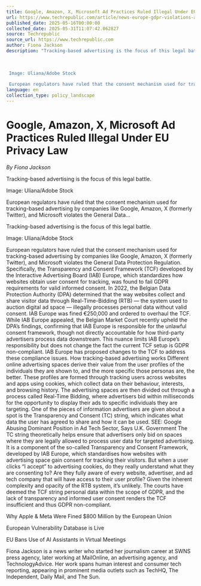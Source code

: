 ```yaml
---
title: Google, Amazon, X, Microsoft Ad Practices Ruled Illegal Under EU Privacy Law
url: https://www.techrepublic.com/article/news-europe-gdpr-violations-ads-microsoft-google-amazon-x/
published_date: 2025-05-16T00:00:00
collected_date: 2025-05-31T11:07:42.062827
source: Techrepublic
source_url: https://www.techrepublic.com
author: Fiona Jackson
description: "Tracking-based advertising is the focus of this legal battle. 
 
 
 
 Image: Uliana/Adobe Stock 
 
 European regulators have ruled that the consent mechanism used for tracking-based advertising by companies like Google, Amazon, X (formerly Twitter), and Microsoft violates the General Data..."
language: en
collection_type: policy_landscape
---
```


# Google, Amazon, X, Microsoft Ad Practices Ruled Illegal Under EU Privacy Law

*By Fiona Jackson*

Tracking-based advertising is the focus of this legal battle. 
 
 
 
 Image: Uliana/Adobe Stock 
 
 European regulators have ruled that the consent mechanism used for tracking-based advertising by companies like Google, Amazon, X (formerly Twitter), and Microsoft violates the General Data...

Tracking-based advertising is the focus of this legal battle.

Image: Uliana/Adobe Stock 
 
 European regulators have ruled that the consent mechanism used for tracking-based advertising by companies like Google, Amazon, X (formerly Twitter), and Microsoft violates the General Data Protection Regulation. Specifically, the Transparency and Consent Framework (TCF) developed by the Interactive Advertising Board (IAB) Europe, which standardizes how websites obtain user consent for tracking, was found to fail GDPR requirements for valid informed consent. 
 In 2022, the Belgian Data Protection Authority (DPA) determined that the way websites collect and share visitor data through Real-Time-Bidding (RTB) — the system used to auction digital ad space — illegally processes personal data without valid consent. IAB Europe was fined €250,000 and ordered to overhaul the TCF. 
 While IAB Europe appealed, the Belgian Market Court recently upheld the DPA’s findings, confirming that IAB Europe is responsible for the unlawful consent framework, though not directly accountable for how third-party advertisers process data downstream. This nuance limits IAB Europe’s responsibility but does not change the fact the current TCF setup is GDPR non-compliant. 
 IAB Europe has proposed changes to the TCF to address these compliance issues. 
 How tracking-based advertising works 
 Different online advertising spaces derive their value from the user profiles of the individuals they are shown to, and the more specific those personas are, the better. These profiles are formed through tracking users across websites and apps using cookies, which collect data on their behaviour, interests, and browsing history. 
 The advertising spaces are then divided out through a process called Real-Time Bidding, where advertisers bid within milliseconds for the opportunity to display their ads to specific individuals they are targeting. One of the pieces of information advertisers are given about a spot is the Transparency and Consent (TC) string, which indicates what data the user has agreed to share and how it can be used. 
 SEE: Google Abusing Dominant Position in Ad Tech Sector, Says U.K. Government 
 The TC string theoretically helps ensure that advertisers only bid on spaces where they are legally allowed to process user data for targeted advertising. It is a component of the so-called Transparency and Consent Framework, developed by IAB Europe, which standardises how websites with advertising space gain consent for tracking their visitors. 
 But when a user clicks “I accept” to advertising cookies, do they really understand what they are consenting to? Are they fully aware of every website, advertiser, and ad tech company that will have access to their user profile? Given the inherent complexity and opacity of the RTB system, it’s unlikely. The courts have deemed the TCF string personal data within the scope of GDPR, and the lack of transparency and informed user consent renders the TCF insufficient and thus GDPR non-compliant.

Why Apple &amp; Meta Were Fined $800 Million by the European Union

European Vulnerability Database is Live

EU Bans Use of AI Assistants in Virtual Meetings

Fiona Jackson is a news writer who started her journalism career at SWNS press agency, later working at MailOnline, an advertising agency, and TechnologyAdvice. Her work spans human interest and consumer tech reporting, appearing in prominent media outlets such as TechHQ, The Independent, Daily Mail, and The Sun.